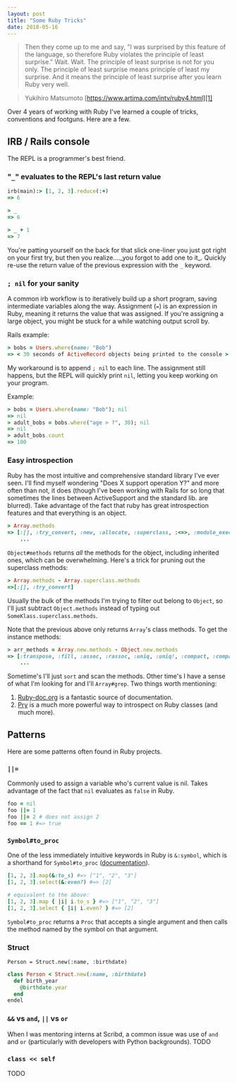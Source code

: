 ```yaml
---
layout: post
title: "Some Ruby Tricks"
date: 2018-05-16
---
```

> Then they come up to me and say, "I was surprised by this feature of the language, so therefore Ruby violates the principle of least surprise." Wait. Wait. The principle of least surprise is not for you only. The principle of least surprise means principle of least my surprise. And it means the principle of least surprise after you learn Ruby very well.

> Yukihiro Matsumoto [https://www.artima.com/intv/ruby4.html][1]

Over 4 years of working with Ruby I've learned a couple of tricks, conventions and footguns. Here are a few.

## IRB / Rails console
The REPL is a programmer's best friend.

### "`_`" evaluates to the REPL's last return value

```ruby
irb(main):> [1, 2, 3].reduce(:+)
=> 6

> _
=> 6

> _ + 1
=> 7

```


You're patting yourself on the back for that slick one-liner you just got right on your first try, but then you realize....\_you forgot to add one to it\_. Quickly re-use the return value of the previous expression with the `_` keyword.

### `; nil` for your sanity
A common irb workflow is to iteratively build up a short program, saving intermediate variables along the way. Assignment (`=`) is an expression in Ruby, meaning it returns the value that was assigned. If you're assigning a large object, you might be stuck for a while watching output scroll by. 

Rails example:
```ruby
> bobs = Users.where(name: "Bob")
=> < 30 seconds of ActiveRecord objects being printed to the console >
```

My workaround is to append `; nil` to each line. The assignment still happens, but the REPL will quickly print `nil`, letting you keep working on your program.

Example:
```ruby
> bobs = Users.where(name: "Bob"); nil
=> nil
> adult_bobs = bobs.where("age > ?", 30); nil
=> nil
> adult_bobs.count
=> 100
```

### Easy introspection
Ruby has the most intuitive and comprehensive standard library I've ever seen. I'll find myself wondering "Does X support operation Y?" and more often than not, it does (though I've been working with Rails for so long that sometimes the lines between ActiveSupport and the standard lib. are blurred). Take advantage of the fact that ruby has great introspection features and that everything is an object.

```ruby
> Array.methods
=> [:[], :try_convert, :new, :allocate, :superclass, :<=>, :module_exec, :class_exec, :<=, :>=, :==, :===, :include?, :included_modules, :ancestors, :name, :public_instance_methods, :instance_methods, :private_instance_methods, :protected_instance_methods, :const_get, :constants, :const_defined? 
    ...
```

`Object#methods` returns _all_ the methods for the object, including inherited ones, which can be overwhelming. Here's a trick for pruning out the superclass methods:

```ruby
> Array.methods - Array.superclass.methods
=>[:[], :try_convert]
```

Usually the bulk of the methods I'm trying to filter out belong to `Object`, so I'll just subtract `Object.methods` instead of typing out `SomeKlass.superclass.methods`.

Note that the previous above only returns `Array`'s class methods. To get the instance methods:

```ruby
> arr_methods = Array.new.methods - Object.new.methods
=> [:transpose, :fill, :assoc, :rassoc, :uniq, :uniq!, :compact, :compact!, :to_h, :flatten, :flatten!, :shuffle!, :include?, :permutation, :combination, :sample, :repeated_combination, :shuffle, :product, :bsearch, :bsearch_index, :repeated_permutation, :shelljoin, :map!, :&, :*,
    ...
```

Sometime's I'll just `sort` and scan the methods. Other time's I have a sense of what I'm looking for and I'll `Array#grep`. Two things worth mentioning:
1. [Ruby-doc.org][2] is a fantastic source of documentation.
2. [Pry][3] is a much more powerful way to introspect on Ruby classes (and much more).

## Patterns
Here are some patterns often found in Ruby projects.

### `||=`
Commonly used to assign a variable who's current value is nil. Takes advantage of the fact that `nil` evaluates as `false` in Ruby.

```ruby
foo = nil
foo ||= 1
foo ||= 2 # does not assign 2
foo == 1 #=> true
```

### `Symbol#to_proc`
One of the less immediately intuitive keywords in Ruby is `&:symbol`, which is a shorthand for `Symbol#to_proc` ([documentation][4]). 

```ruby
[1, 2, 3].map(&:to_s) #=> ["1", "2", "3"]
[1, 2, 3].select(&:even?) #=> [2]

# equivalent to the above:
[1, 2, 3].map { |i| i.to_s } #=> ["1", "2", "3"]
[1, 2, 3].select { |i| i.even? } #=> [2]
```

`Symbol#to_proc`  returns a `Proc` that accepts a single argument and then calls the method named by the symbol on that argument.

### Struct
`Person = Struct.new(:name, :birthdate)`
```ruby
class Person < Struct.new(:name, :birthdate)
  def birth_year
    @birthdate.year
  end
endel
```

### `&&` vs `and`, `||` vs `or`
When I was mentoring interns at Scribd, a common issue was use of `and` and `or` (particularly with developers with Python backgrounds).
TODO

### `class << self`
TODO

[1]:	https://www.artima.com/intv/ruby4.html
[2]:	https://ruby-doc.org/core-2.5.1/Array.html
[3]:	http://pryrepl.org/
[4]:	[https://ruby-doc.org/core-2.5.1/Symbol.html#method-i-to%5C_proc]